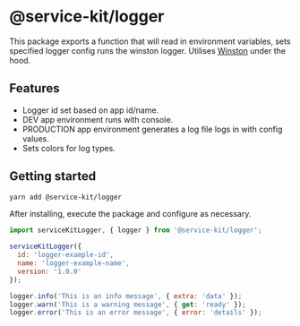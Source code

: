 # @service-kit/logger

This package exports a function that will read in environment variables, sets specified logger config runs the winston logger. Utilises [Winston](https://github.com/winstonjs/winston) under the hood.

## Features

* Logger id set based on app id/name.
* DEV app environment runs with console.
* PRODUCTION app environment generates a log file logs in with config values.
* Sets colors for log types.

## Getting started

```sh
yarn add @service-kit/logger
```

After installing, execute the package and configure as necessary.

```js
import serviceKitLogger, { logger } from '@service-kit/logger';

serviceKitLogger({
  id: 'logger-example-id',
  name: 'logger-example-name',
  version: '1.0.0'
});

logger.info('This is an info message', { extra: 'data' });
logger.warn('This is a warning message', { get: 'ready' });
logger.error('This is an error message', { error: 'details' });

```
